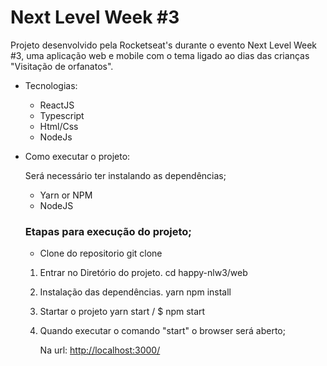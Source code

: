 # Next Level Week #3

Projeto desenvolvido pela Rocketseat's  durante o evento Next Level Week #3, uma aplicação web e mobile com o tema ligado ao dias das crianças "Visitação de orfanatos".

- Tecnologias:
    - ReactJS
    - Typescript
    - Html/Css
    - NodeJs

- Como executar o projeto:

    Será necessário ter instalando as dependências;

    - Yarn or NPM
    - NodeJS

    ### Etapas para execução do projeto;

    - Clone do repositorio
     git clone
    1.  Entrar no Diretório do projeto.
    cd happy-nlw3/web
    2. Instalação das dependências.
    yarn
    npm install
    3. Startar o projeto
    yarn start / $ npm start
    4. Quando executar o comando "start" o browser será aberto;

        Na url: [http://localhost:3000/](http://localhost:3000/)